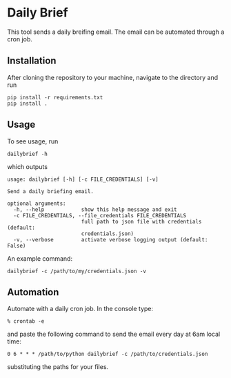 # Daily Brief
This tool sends a daily breifing email.  The email can be automated through a cron job.  

## Installation

After cloning the repository to your machine, navigate to the directory and run

```
pip install -r requirements.txt
pip install .
```

## Usage

To see usage, run

```
dailybrief -h
```

which outputs

```
usage: dailybrief [-h] [-c FILE_CREDENTIALS] [-v]

Send a daily briefing email.

optional arguments:
  -h, --help            show this help message and exit
  -c FILE_CREDENTIALS, --file_credentials FILE_CREDENTIALS
                        full path to json file with credentials (default:
                        credentials.json)
  -v, --verbose         activate verbose logging output (default: False)
```

An example command:

```
dailybrief -c /path/to/my/credentials.json -v
```

## Automation

Automate with a daily cron job.  In the console type:

```
% crontab -e
```

and paste the following command to send the email every day at 6am local time:
```
0 6 * * * /path/to/python dailybrief -c /path/to/credentials.json
```

substituting the paths for your files.  